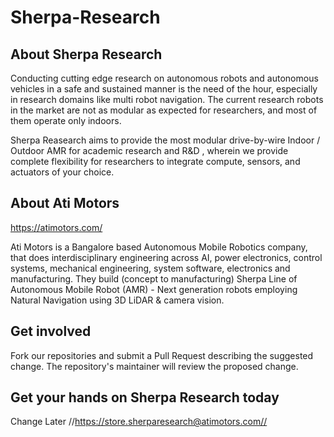 # Sherpa-Research

## **About Sherpa Research**

Conducting cutting edge research on autonomous robots and autonomous vehicles in a safe and sustained manner is the need of the hour, especially in research domains like multi robot navigation. The current research robots in the market are not as modular as expected for researchers, and most of them operate only indoors. 

Sherpa Reasearch aims to provide the most modular drive-by-wire Indoor / Outdoor AMR for academic research and R&D , wherein we provide complete flexibility for researchers to integrate compute, sensors, and actuators of your choice. 

## **About Ati Motors**

https://atimotors.com/

Ati Motors is a Bangalore based Autonomous Mobile Robotics company, that does interdisciplinary engineering across AI, power electronics, control systems, mechanical engineering, system software, electronics and manufacturing. They build (concept to manufacturing) Sherpa Line of Autonomous Mobile Robot (AMR) - Next generation robots employing Natural Navigation using 3D LiDAR & camera vision. 

## **Get involved**
Fork our repositories and submit a Pull Request describing the suggested change. The repository's maintainer will review the proposed change.

## **Get your hands on Sherpa Research today**

Change Later //https://store.sherparesearch@atimotors.com//
